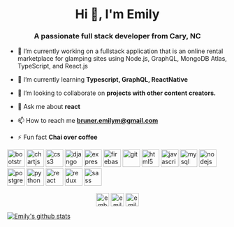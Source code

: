 <h1 align="center">Hi 👋, I'm Emily</h1>
<h3 align="center">A passionate full stack developer from Cary, NC</h3>

- 🔭 I’m currently working on a fullstack application that is an online rental marketplace for glamping sites using Node.js, GraphQL, MongoDB Atlas, TypeScript, and React.js

- 🌱 I’m currently learning **Typescript, GraphQL, ReactNative**

- 👯 I’m looking to collaborate on **projects with other content creators.**

- 💬 Ask me about **react**

- 📫 How to reach me **bruner.emilym@gmail.com**

- ⚡ Fun fact **Chai over coffee**

<p align="left"><img src="https://devicons.github.io/devicon/devicon.git/icons/bootstrap/bootstrap-plain.svg" alt="bootstrap" width="40" height="40"/> <img src="https://www.chartjs.org/media/logo-title.svg" alt="chartjs" width="40" height="40"/> <img src="https://devicons.github.io/devicon/devicon.git/icons/css3/css3-original-wordmark.svg" alt="css3" width="40" height="40"/> <img src="https://devicons.github.io/devicon/devicon.git/icons/django/django-original.svg" alt="django" width="40" height="40"/> <img src="https://devicons.github.io/devicon/devicon.git/icons/express/express-original-wordmark.svg" alt="express" width="40" height="40"/> <img src="https://www.vectorlogo.zone/logos/firebase/firebase-icon.svg" alt="firebase" width="40" height="40"/> <img src="https://www.vectorlogo.zone/logos/git-scm/git-scm-icon.svg" alt="git" width="40" height="40"/> <img src="https://devicons.github.io/devicon/devicon.git/icons/html5/html5-original-wordmark.svg" alt="html5" width="40" height="40"/> <img src="https://devicons.github.io/devicon/devicon.git/icons/javascript/javascript-original.svg" alt="javascript" width="40" height="40"/> <img src="https://devicons.github.io/devicon/devicon.git/icons/mysql/mysql-original-wordmark.svg" alt="mysql" width="40" height="40"/> <img src="https://devicons.github.io/devicon/devicon.git/icons/nodejs/nodejs-original-wordmark.svg" alt="nodejs" width="40" height="40"/> <img src="https://devicons.github.io/devicon/devicon.git/icons/postgresql/postgresql-original-wordmark.svg" alt="postgresql" width="40" height="40"/> <img src="https://devicons.github.io/devicon/devicon.git/icons/python/python-original.svg" alt="python" width="40" height="40"/> <img src="https://devicons.github.io/devicon/devicon.git/icons/react/react-original-wordmark.svg" alt="react" width="40" height="40"/> <img src="https://devicons.github.io/devicon/devicon.git/icons/redux/redux-original.svg" alt="redux" width="40" height="40"/> <img src="https://devicons.github.io/devicon/devicon.git/icons/sass/sass-original.svg" alt="sass" width="40" height="40"/></p><p align="center">
<a href="https://twitter.com/embruner" target="blank"><img align="center" src="https://cdn.jsdelivr.net/npm/simple-icons@3.0.1/icons/twitter.svg" alt="embruner" height="30" width="30" /></a>
<a href="https://linkedin.com/in/emily-bruner" target="blank"><img align="center" src="https://cdn.jsdelivr.net/npm/simple-icons@3.0.1/icons/linkedin.svg" alt="emily-bruner" height="30" width="30" /></a>
<a href="https://instagram.com/emilybinspace" target="blank"><img align="center" src="https://cdn.jsdelivr.net/npm/simple-icons@3.0.1/icons/instagram.svg" alt="emilybinspace" height="30" width="30" /></a>
</p>

[![Emily's github stats](https://github-readme-stats.vercel.app/api?username=emilybruner&theme=synthwave&show_icons=true)](https://github.com/emilybruner/github-readme-stats)
